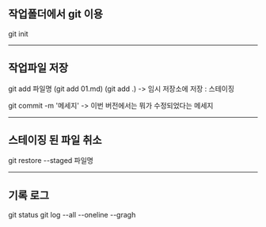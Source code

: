 ## 작업폴더에서 git 이용

git init

---

## 작업파일 저장
git add 파일명
(git add 01.md) (git add .)
-> 임시 저장소에 저장 : 스테이징

git commit -m '메세지'
-> 이번 버전에서는 뭐가 수정되었다는 메세지

---

## 스테이징 된 파일 취소
git restore --staged 파일명

---

## 기록 로그

git status
git log --all --oneline --gragh